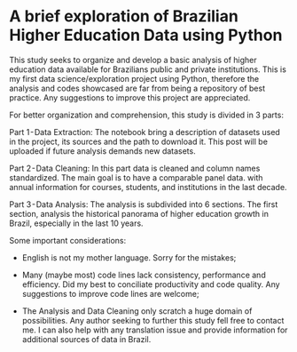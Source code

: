 # A brief exploration of Brazilian Higher Education Data using Python
This study seeks to organize and develop a basic analysis of higher education data available for Brazilians public and private institutions. This is my first data science/exploration project using Python, therefore the analysis and codes showcased are far from being a repository of best practice. Any suggestions to improve this project are appreciated.

For better organization and comprehension, this study is divided in 3 parts:

Part 1 - Data Extraction: The notebook bring a description of datasets used in the project, its sources and the path to download it. This post will be uploaded if future analysis demands new datasets.

Part 2 - Data Cleaning: In this part data is cleaned and column names standardized. The main goal is to have a comparable panel data. with annual information for courses, students, and institutions in the last decade.

Part 3 - Data Analysis: The analysis is subdivided into 6 sections. The first section, analysis the historical panorama of higher education growth in Brazil, especially in the last 10 years. 

Some important considerations:

- English is not my mother language. Sorry for the mistakes;

- Many (maybe most) code lines lack consistency, performance and efficiency. Did my best to conciliate productivity and code quality. Any suggestions to improve code lines are welcome;

- The Analysis and Data Cleaning only scratch a huge domain of possibilities.  Any author seeking to further this study fell free to contact me. I can also help with any translation issue and provide information for additional sources of data in Brazil.
